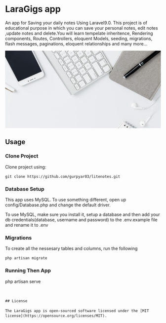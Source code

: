# LaraGigs app

An app for Saving your daily notes Using Laravel9.0. This project is of educational purpose in which you can save your personal notes, edit notes ,update notes and delete.You will learn tempelate inheritence, Rendering components, Routes, Controllers, eloquent Models, seeding, migrations, flash messages, paginations, eloquent relationships and many more...

![Alt text](/public/images/back4.jpg "LiteNotes")

## Usage

### Clone Project
Clone project using: 
```
git clone https://github.com/gurpyar03/litenotes.git
```
### Database Setup
This app uses MySQL. To use something different, open up config/Database.php and change the default driver.

To use MySQL, make sure you install it, setup a database and then add your db credentials(database, username and password) to the .env.example file and rename it to .env

### Migrations
To create all the nessesary tables and columns, run the following
```
php artisan migrate
```

### Running Then App
php artisan serve
```


## License

The LaraGigs app is open-sourced software licensed under the [MIT license](https://opensource.org/licenses/MIT).
